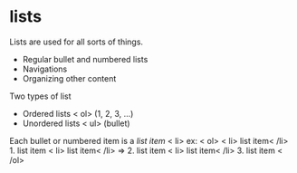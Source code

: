 # lists

Lists are used for all sorts of things.

- Regular bullet and numbered lists
- Navigations
- Organizing other content

Two types of list
- Ordered lists < ol> (1, 2, 3, ...)
- Unordered lists < ul> (bullet)

Each bullet or numbered item is a *list item* < li>
ex:
< ol>
	< li> list item< /li>               1. list item
	< li> list item< /li>      =>      2. list item 
	< li> list item< /li>               3. list item
< /ol>

